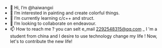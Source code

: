 - 👋 Hi, I’m @haiwangxi
- 👀 I’m interested in painting and create colorful things.
- 🌱 I’m currently learning c/c++ and struct.
- 💞️ I’m looking to collaborate on endeavour.
- 📫 How to reach me ? you can selt e_mail 2292548315@qq.com
_ I 'm a student from china and I desire to use technology change my life ! Now, let's to contribute the new life!
<!---
haiwangxi/haiwangxi is a ✨ special ✨ repository because its `README.md` (this file) appears on your GitHub profile.
You can click the Preview link to take a look at your changes.
--->
